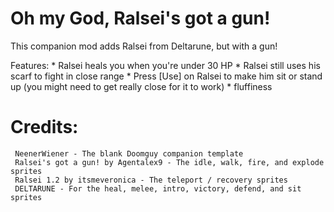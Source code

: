 # Oh my God, Ralsei's got a gun!
This companion mod adds Ralsei from Deltarune, but with a gun!

Features:
    * Ralsei heals you when you're under 30 HP
    * Ralsei still uses his scarf to fight in close range
    * Press [Use] on Ralsei to make him sit or stand up (you might need to get really close for it to work)
    * fluffiness

# Credits:
     NeenerWiener - The blank Doomguy companion template
     Ralsei's got a gun! by Agentalex9 - The idle, walk, fire, and explode sprites
     Ralsei 1.2 by itsmeveronica - The teleport / recovery sprites
     DELTARUNE - For the heal, melee, intro, victory, defend, and sit sprites
